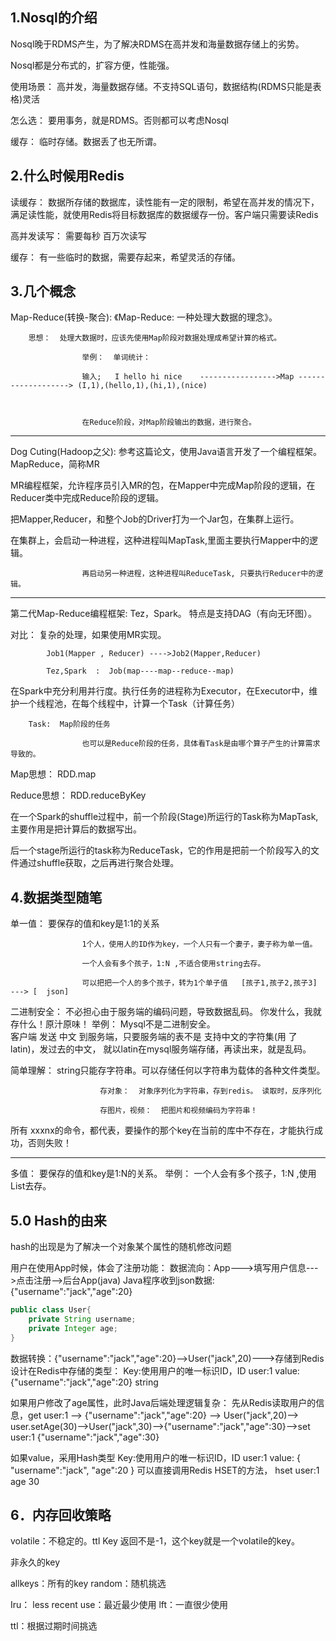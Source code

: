 ## 1.Nosql的介绍

Nosql晚于RDMS产生，为了解决RDMS在高并发和海量数据存储上的劣势。



Nosql都是分布式的，扩容方便，性能强。

使用场景： 高并发，海量数据存储。不支持SQL语句，数据结构(RDMS只能是表格)灵活



怎么选： 要用事务，就是RDMS。否则都可以考虑Nosql



缓存： 临时存储。数据丢了也无所谓。



## 2.什么时候用Redis

读缓存：  数据所存储的数据库，读性能有一定的限制，希望在高并发的情况下，满足读性能，就使用Redis将目标数据库的数据缓存一份。客户端只需要读Redis



高并发读写：  需要每秒 百万次读写



缓存： 有一些临时的数据，需要存起来，希望灵活的存储。



## 3.几个概念

Map-Reduce(转换-聚合):   《Map-Reduce: 一种处理大数据的理念》。

		思想：  处理大数据时，应该先使用Map阶段对数据处理成希望计算的格式。

					举例：  单词统计： 

					输入;   I hello hi nice    ----------------->Map -------------------> (I,1),(hello,1),(hi,1),(nice)



					在Reduce阶段，对Map阶段输出的数据，进行聚合。 



----





Dog Cuting(Hadoop之父):  参考这篇论文，使用Java语言开发了一个编程框架。 MapReduce，简称MR

MR编程框架，允许程序员引入MR的包，在Mapper中完成Map阶段的逻辑，在Reducer类中完成Reduce阶段的逻辑。

把Mapper,Reducer，和整个Job的Driver打为一个Jar包，在集群上运行。



在集群上，会启动一种进程，这种进程叫MapTask,里面主要执行Mapper中的逻辑。

					再启动另一种进程，这种进程叫ReduceTask, 只要执行Reducer中的逻辑。



-------

第二代Map-Reduce编程框架:  Tez，Spark。 特点是支持DAG（有向无环图）。



对比：   复杂的处理，如果使用MR实现。

			Job1(Mapper , Reducer) ---->Job2(Mapper,Reducer)

			Tez,Spark  :  Job(map----map--reduce--map)



在Spark中充分利用并行度。执行任务的进程称为Executor，在Executor中，维护一个线程池，在每个线程中，计算一个Task（计算任务）

		Task:  Map阶段的任务

					也可以是Reduce阶段的任务，具体看Task是由哪个算子产生的计算需求导致的。



Map思想：  RDD.map

Reduce思想：  RDD.reduceByKey



在一个Spark的shuffle过程中，前一个阶段(Stage)所运行的Task称为MapTask,主要作用是把计算后的数据写出。

后一个stage所运行的task称为ReduceTask，它的作用是把前一个阶段写入的文件通过shuffle获取，之后再进行聚合处理。
## 4.数据类型随笔

单一值：  要保存的值和key是1:1的关系

					1个人，使用人的ID作为key，一个人只有一个妻子，妻子称为单一值。

					一个人会有多个孩子，1:N ,不适合使用string去存。

					可以把把一个人的多个孩子，转为1个单子值   [孩子1,孩子2,孩子3]  ---> [  json] 



二进制安全： 不必担心由于服务端的编码问题，导致数据乱码。 你发什么，我就存什么！原汁原味！
    举例： Mysql不是二进制安全。	
    客户端 发送 中文 到服务端，只要服务端的表不是 支持中文的字符集(用 了 latin)，发过去的中文，
    就以latin在mysql服务端存储，再读出来，就是乱码。



简单理解： string只能存字符串。可以存储任何以字符串为载体的各种文件类型。

						存对象：  对象序列化为字符串，存到redis。 读取时，反序列化

						存图片，视频：  把图片和视频编码为字符串！

所有 xxxnx的命令，都代表，要操作的那个key在当前的库中不存在，才能执行成功，否则失败！



---------
多值：  要保存的值和key是1:N的关系。
			举例： 一个人会有多个孩子，1:N ,使用List去存。

## 5.0 Hash的由来
hash的出现是为了解决一个对象某个属性的随机修改问题

用户在使用App时候，体会了注册功能：
    数据流向：App--->填写用户信息--->点击注册-->后台App(java)
Java程序收到json数据:{"username":"jack","age":20}
```java
public class User{
    private String username;
    private Integer age;
}
```
数据转换：{"username":"jack","age":20}-->User("jack",20)--->存储到Redis
设计在Redis中存储的类型：
    Key:使用用户的唯一标识ID，ID user:1
    value: {"username":"jack","age":20}
            string

如果用户修改了age属性，此时Java后端处理逻辑复杂：
先从Redis读取用户的信息，get user:1 --> {"username":"jack","age":20} --> User("jack",20)-->
user.setAge(30)-->User("jack",30)-->{"username":"jack","age":30}-->set user:1 {"username":"jack","age":30}

如果value，采用Hash类型
    Key:使用用户的唯一标识ID，ID user:1
    value: {
        "username":"jack",
        "age":20
    }
可以直接调用Redis HSET的方法， hset user:1 age 30

## 6．内存回收策略

volatile：不稳定的。ttl Key 返回不是-1，这个key就是一个volatile的key。

非永久的key

allkeys：所有的key random：随机挑选

Iru： less recent use：最近最少使用 lft：一直很少使用

ttl：根据过期时间挑选

